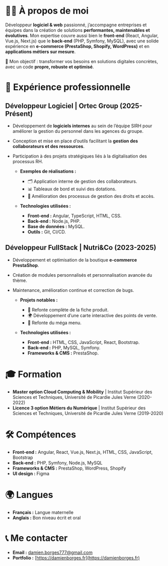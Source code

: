 # 👨‍💻 À propos de moi

Développeur **logiciel & web** passionné, j’accompagne entreprises et équipes dans la création de solutions **performantes, maintenables et évolutives**. Mon expertise couvre aussi bien le **front-end** (React, Angular, Vue.js, Next.js) que le **back-end** (PHP, Symfony, MySQL), avec une solide expérience en **e-commerce (PrestaShop, Shopify, WordPress)** et en **applications métiers sur mesure**.  

🎯 Mon objectif : transformer vos besoins en solutions digitales concrètes, avec un code **propre, robuste et optimisé**.

# 💼 Expérience professionnelle

## **Développeur Logiciel | Ortec Group** (2025-Présent)

* Développement de **logiciels internes** au sein de l’équipe SIRH pour améliorer la gestion du personnel dans les agences du groupe.
* Conception et mise en place d’outils facilitant la **gestion des collaborateurs et des ressources**.
* Participation à des projets stratégiques liés à la digitalisation des processus RH.

    * **Exemples de réalisations :**
        * 🗂️ Application interne de gestion des collaborateurs.
        * 📊 Tableaux de bord et suivi des dotations.
        * 🔐 Amélioration des processus de gestion des droits et accès.

    * **Technologies utilisées :**
        * **Front-end :** Angular, TypeScript, HTML, CSS.
        * **Back-end :** Node.js, PHP.
        * **Base de données :** MySQL.
        * **Outils :** Git, CI/CD.
        
## **Développeur FullStack | Nutri&Co** (2023-2025)

* Développement et optimisation de la boutique **e-commerce PrestaShop**.
* Création de modules personnalisés et personnalisation avancée du thème.
* Maintenance, amélioration continue et correction de bugs.

    * **Projets notables :**
        * 🔄 Refonte complète de la fiche produit.
        * 🌍 Développement d’une carte interactive des points de vente.
        * 📝 Refonte du méga menu.

    * **Technologies utilisées :**
        * **Front-end :** HTML, CSS, JavaScript, React, Bootstrap.
        * **Back-end :** PHP, MySQL, Symfony.
        * **Frameworks & CMS :** PrestaShop.

# 🎓 Formation

* **Master option Cloud Computing & Mobility** | Institut Supérieur des Sciences et Techniques, Université de Picardie Jules Verne (2020-2022)
* **Licence 3 option Métiers du Numérique** | Institut Supérieur des Sciences et Techniques, Université de Picardie Jules Verne (2019-2020)

# 🛠️ Compétences

* **Front-end :** Angular, React, Vue.js, Next.js, HTML, CSS, JavaScript, Bootstrap
* **Back-end :** PHP, Symfony, Node.js, MySQL
* **Frameworks & CMS :** PrestaShop, WordPress, Shopify
* **UI design :** Figma

# 🌍 Langues

* **Français :** Langue maternelle
* **Anglais :** Bon niveau écrit et oral

# 📞 Me contacter

* **Email :** [damien.borges777@gmail.com](mailto:damien.borges777@gmail.com)
* **Portfolio :** [https://damienborges.fr](https://damienborges.fr)
